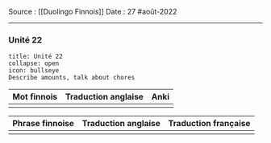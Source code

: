 Source : [[Duolingo Finnois]]
Date : 27 #août-2022
***
### Unité 22
```ad-abstract 
title: Unité 22
collapse: open
icon: bullseye
Describe amounts, talk about chores
```

| Mot finnois | Traduction anglaise | Anki |
| ----------- | ------------------- | ---- |
|             |                     |      |

| Phrase finnoise | Traduction anglaise | Traduction française |
| --------------- | ------------------- | -------------------- |
|                 |                     |                      |